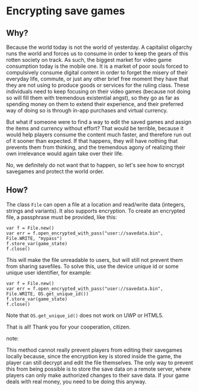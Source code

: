 
# Encrypting save games

## Why?

Because the world today is not the world of yesterday. A capitalist
oligarchy runs the world and forces us to consume in order to keep the
gears of this rotten society on track. As such, the biggest market for
video game consumption today is the mobile one. It is a market of poor
souls forced to compulsively consume digital content in order to forget
the misery of their everyday life, commute, or just any other brief
free moment they have that they are not using to produce goods or
services for the ruling class. These individuals need to keep focusing
on their video games (because not doing so will fill them with
tremendous existential angst), so they go as far as spending money on
them to extend their experience, and their preferred way of doing so is
through in-app purchases and virtual currency.

But what if someone were to find a way to edit the saved games and
assign the items and currency without effort? That would be terrible,
because it would help players consume the content much faster, and therefore
run out of it sooner than expected. If that happens, they will have
nothing that prevents them from thinking, and the tremendous agony of realizing
their own irrelevance would again take over their life.

No, we definitely do not want that to happen, so let's see how to
encrypt savegames and protect the world order.

## How?

The class `File` can open a file at a
location and read/write data (integers, strings and variants).
It also supports encryption.
To create an encrypted file, a passphrase must be provided, like this:

```
var f = File.new()
var err = f.open_encrypted_with_pass("user://savedata.bin", File.WRITE, "mypass")
f.store_var(game_state)
f.close()
```

This will make the file unreadable to users, but will still not prevent
them from sharing savefiles. To solve this, use the device unique id or
some unique user identifier, for example:

```
var f = File.new()
var err = f.open_encrypted_with_pass("user://savedata.bin", File.WRITE, OS.get_unique_id())
f.store_var(game_state)
f.close()
```


Note that `OS.get_unique_id()` does not work on UWP or HTML5.

That is all! Thank you for your cooperation, citizen.

note:

This method cannot really prevent players from editing their savegames
locally because, since the encryption key is stored inside the game, the player
can still decrypt and edit the file themselves. The only way to prevent this
from being possible is to store the save data on a remote server, where players
can only make authorized changes to their save data. If your game deals with
real money, you need to be doing this anyway.
